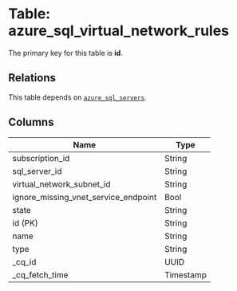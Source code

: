# Table: azure_sql_virtual_network_rules


The primary key for this table is **id**.

## Relations
This table depends on [`azure_sql_servers`](azure_sql_servers.md).

## Columns
| Name          | Type          |
| ------------- | ------------- |
|subscription_id|String|
|sql_server_id|String|
|virtual_network_subnet_id|String|
|ignore_missing_vnet_service_endpoint|Bool|
|state|String|
|id (PK)|String|
|name|String|
|type|String|
|_cq_id|UUID|
|_cq_fetch_time|Timestamp|